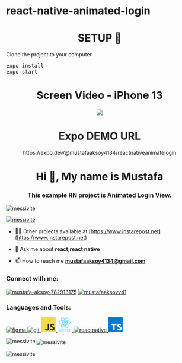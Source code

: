 # react-native-animated-login


<h1 align="center">SETUP 👋</h1>

<p align="left">Clone the project to your computer.</p>

<pre>
expo install
expo start
</pre>

<h1 align="center">Screen Video - iPhone 13 </h1>

<p align="center"><img align="center" src="https://im2.ezgif.com/tmp/ezgif-2-452d7c1e1b.gif" width="400"> </p>

<h1 align="center">Expo DEMO URL</h1>

<p align="center">https://expo.dev/@mustafaaksoy4134/reactnativeanimatelogin</p>

<h1 align="center">Hi 👋, My name is Mustafa</h1>
<h3 align="center">This example RN project is Animated Login View.</h3>

<p align="left"> <img src="https://komarev.com/ghpvc/?username=messivite&label=Profile%20views&color=0e75b6&style=flat" alt="messivite" /> </p>

<p align="left"> <a href="https://github.com/ryo-ma/github-profile-trophy"><img src="https://github-profile-trophy.vercel.app/?username=messivite" alt="messivite" /></a> </p>

- 👨‍💻 Other projects available at [https://www.instarepost.net](https://www.instarepost.net)

- 💬 Ask me about **react,react native**

- 📫 How to reach me **mustafaaksoy4134@gmail.com**

<h3 align="left">Connect with me:</h3>
<p align="left">
<a href="https://linkedin.com/in/mustafa-aksoy-782913175" target="blank"><img align="center" src="https://raw.githubusercontent.com/rahuldkjain/github-profile-readme-generator/master/src/images/icons/Social/linked-in-alt.svg" alt="mustafa-aksoy-782913175" height="30" width="40" /></a>
<a href="https://instagram.com/mustafaaksoyy41" target="blank"><img align="center" src="https://raw.githubusercontent.com/rahuldkjain/github-profile-readme-generator/master/src/images/icons/Social/instagram.svg" alt="mustafaaksoyy41" height="30" width="40" /></a>
</p>

<h3 align="left">Languages and Tools:</h3>
<p align="left"> <a href="https://www.figma.com/" target="_blank" rel="noreferrer"> <img src="https://www.vectorlogo.zone/logos/figma/figma-icon.svg" alt="figma" width="40" height="40"/> </a> <a href="https://git-scm.com/" target="_blank" rel="noreferrer"> <img src="https://www.vectorlogo.zone/logos/git-scm/git-scm-icon.svg" alt="git" width="40" height="40"/> </a> <a href="https://developer.mozilla.org/en-US/docs/Web/JavaScript" target="_blank" rel="noreferrer"> <img src="https://raw.githubusercontent.com/devicons/devicon/master/icons/javascript/javascript-original.svg" alt="javascript" width="40" height="40"/> </a> <a href="https://reactjs.org/" target="_blank" rel="noreferrer"> <img src="https://raw.githubusercontent.com/devicons/devicon/master/icons/react/react-original-wordmark.svg" alt="react" width="40" height="40"/> </a> <a href="https://reactnative.dev/" target="_blank" rel="noreferrer"> <img src="https://reactnative.dev/img/header_logo.svg" alt="reactnative" width="40" height="40"/> </a> <a href="https://www.typescriptlang.org/" target="_blank" rel="noreferrer"> <img src="https://raw.githubusercontent.com/devicons/devicon/master/icons/typescript/typescript-original.svg" alt="typescript" width="40" height="40"/> </a> </p>

<p><img align="left" src="https://github-readme-stats.vercel.app/api/top-langs?username=messivite&show_icons=true&locale=en&layout=compact" alt="messivite" /></p>

<p>&nbsp;<img align="center" src="https://github-readme-stats.vercel.app/api?username=messivite&show_icons=true&locale=en" alt="messivite" /></p>

<p><img align="center" src="https://github-readme-streak-stats.herokuapp.com/?user=messivite&" alt="messivite" /></p>
